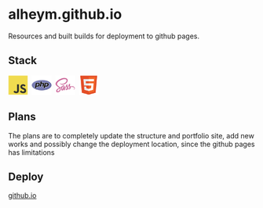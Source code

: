 # alheym.github.io

Resources and built builds for deployment to github pages.

## Stack
<div>
  	<img src="https://github.com/devicons/devicon/blob/master/icons/javascript/javascript-original.svg" title="JS" alt="JS" width="40" height="40"/>&nbsp;
    <img src="https://github.com/devicons/devicon/blob/master/icons/php/php-original.svg" title="PHP" alt="PHP" width="40" height="40"/>&nbsp;
    <img src="https://github.com/devicons/devicon/blob/master/icons/sass/sass-original.svg" title="Sass" alt="Sass" width="40" height="40"/>&nbsp;
    <img src="https://github.com/devicons/devicon/blob/master/icons/html5/html5-original.svg" title="HTML" alt="HTML" width="40"/>&nbsp;
</div>

## Plans

The plans are to completely update the structure and portfolio site, add new works and possibly change the deployment location, since the github pages has limitations

## Deploy
[github.io](https://alheym.github.io/portfolio/)
